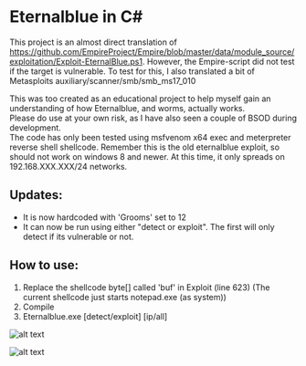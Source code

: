 # Eternalblue in C#

This project is an almost direct translation of https://github.com/EmpireProject/Empire/blob/master/data/module_source/exploitation/Exploit-EternalBlue.ps1. However, the Empire-script did not test if the target is vulnerable. To test for this, I also translated a bit of Metasploits auxiliary/scanner/smb/smb_ms17_010

This was too created as an educational project to help myself gain an understanding of how Eternalblue, and worms, actually works.  
Please do use at your own risk, as I have also seen a couple of BSOD during development.  
The code has only been tested using msfvenom x64 exec and meterpreter reverse shell shellcode. 
Remember this is the old eternalblue exploit, so should not work on windows 8 and newer. At this time, it only spreads on 192.168.XXX.XXX/24 networks. 

## Updates: 
* It is now hardcoded with 'Grooms' set to 12
* It can now be run using either "detect or exploit". The first will only detect if its vulnerable or not. 

## How to use: 
1) Replace the shellcode byte[] called 'buf' in Exploit (line 623) (The current shellcode just starts notepad.exe (as system))
2) Compile
3) Eternalblue.exe [detect/exploit] [ip/all]


![alt text](https://github.com/povlteksttv/Eternalblue/blob/master/img/Detect.PNG?raw=true)

![alt text](https://github.com/povlteksttv/Eternalblue/blob/master/img/Exploit.PNG?raw=true)
